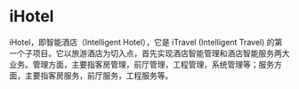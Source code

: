 # iHotel
iHotel，即智能酒店（Intelligent Hotel），它是 iTravel (Intelligent Travel) 的第一个子项目。它以旅游酒店为切入点，首先实现酒店智能管理和酒店智能服务两大业务。管理方面，主要指客房管理，前厅管理，工程管理，系统管理等；服务方面，主要指客房服务，前厅服务，工程服务等。